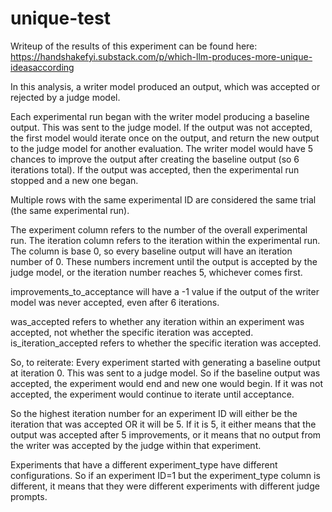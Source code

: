 # unique-test

Writeup of the results of this experiment can be found here: https://handshakefyi.substack.com/p/which-llm-produces-more-unique-ideasaccording

In this analysis, a writer model produced an output, which was accepted or rejected by a judge model.

Each experimental run began with the writer model producing a baseline output. This was sent to the judge model. If the output was not accepted, the first model would iterate once on the output, and return the new output to the judge model for another evaluation. The writer model would have 5 chances to improve the output after creating the baseline output (so 6 iterations total). If the output was accepted, then the experimental run stopped and a new one began.

Multiple rows with the same experimental ID are considered the same trial (the same experimental run).

The experiment column refers to the number of the overall experimental run.
The iteration column refers to the iteration within the experimental run. The column is base 0, so every baseline output will have an iteration number of 0. These numbers increment until the output is accepted by the judge model, or the iteration number reaches 5, whichever comes first.

improvements_to_acceptance will have a -1 value if the output of the writer model was never accepted, even after 6 iterations.

was_accepted refers to whether any iteration within an experiment was accepted, not whether the specific iteration was accepted. is_iteration_accepted refers to whether the specific iteration was accepted.

So, to reiterate:
Every experiment started with generating a baseline output at iteration 0. This was sent to a judge model. So if the baseline output was accepted, the experiment would end and new one would begin. If it was not accepted, the experiment would continue to iterate until acceptance.

So the highest iteration number for an experiment ID will either be the iteration that was accepted OR it will be 5. If it is 5, it either means that the output was accepted after 5 improvements, or it means that no output from the writer was accepted by the judge within that experiment.

Experiments that have a different experiment_type have different configurations. So if an experiment ID=1 but the experiment_type column is different, it means that they were different experiments with different judge prompts.
